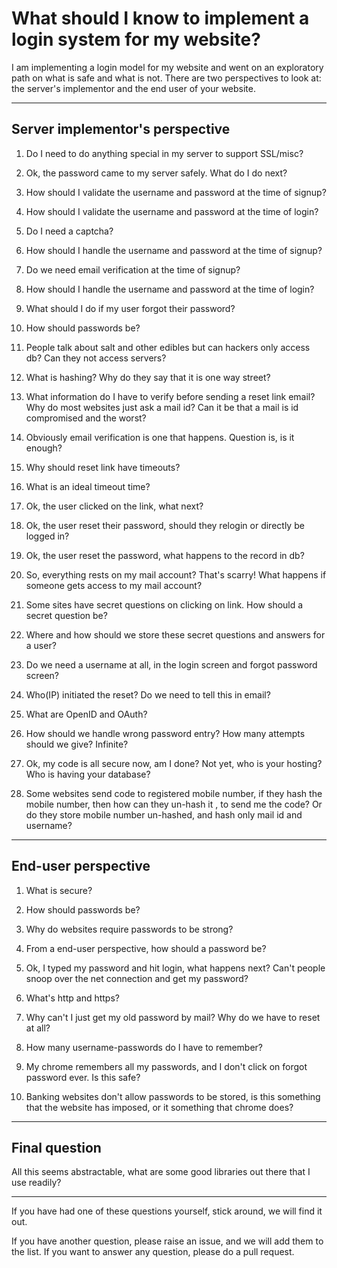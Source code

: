 What should I know to implement a login system for my website?
==============================================================


I am implementing a login model for my website and went on an exploratory path on what is safe and what is not. There are two perspectives to look at: the server's implementor and the end user of your website.


*****


Server implementor's perspective
--------------------------------

 1. Do I need to do anything special in my server to support SSL/misc?

 2. Ok, the password came to my server safely. What do I do next?

 3. How should I validate the username and password at the time of signup?

 4. How should I validate the username and password at the time of login?

 5. Do I need a captcha? 

 6. How should I handle the username and password at the time of signup?

 7. Do we need email verification at the time of signup?

 8. How should I handle the username and password at the time of login?

 9. What should I do if my user forgot their password?

 10. How should passwords be?

 11. People talk about salt and other edibles but can hackers only access db? Can they not access servers?

 12. What is hashing? Why do they say that it is one way street?

 13. What information do I have to verify before sending a reset link email? Why do most websites just ask a mail id? Can it be that a mail is id compromised and the worst?

 14. Obviously email verification is one that happens. Question is, is it enough?

 15. Why should reset link have timeouts?

 16. What is an ideal timeout time?

 17. Ok, the user clicked on the link, what next?

 18. Ok, the user reset their password, should they relogin or directly be logged in?

 19. Ok, the user reset the password, what happens to the record in db?

 20. So, everything rests on my mail account? That's scarry! What happens if someone gets access to my mail account?

 21. Some sites have secret questions on clicking on link. How should a secret question be?

 22. Where and how should we store these secret questions and answers for a user?

 23. Do we need a username at all, in the login screen and forgot password screen? 

 24. Who(IP) initiated the reset? Do we need to tell this in email?

 25. What are OpenID and OAuth?

 26. How should we handle wrong password entry? How many attempts should we give? Infinite?

 27. Ok, my code is all secure now, am I done? Not yet, who is your hosting? Who is having your database?

 28. Some websites send code to registered mobile number, if they hash the mobile number, then how can they un-hash it , to send me the code? Or do they store mobile number un-hashed, and hash only mail id and username?


*****


End-user perspective
--------------------

 1. What is secure?

 2. How should passwords be?

 3. Why do websites require passwords to be strong?

 4. From a end-user perspective, how should a password be?

 5. Ok, I typed my password and hit login, what happens next? Can't people snoop over the net connection and get my password?

 6. What's http and https?

 7. Why can't I just get my old password by mail? Why do we have to reset at all?

 8. How many username-passwords do I have to remember?

 9. My chrome remembers all my passwords, and I don't click on forgot password ever. Is this safe?

 10. Banking websites don't allow passwords to be stored, is this something that the website has imposed, or it something that chrome does?



*****


Final question
--------------

All this seems abstractable, what are some good libraries out there that I use readily?





*****



If you have had one of these questions yourself, stick around, we will find it out. 

If you have another question, please raise an issue, and we will add them to the list. If you want to answer any question, please do a pull request.
